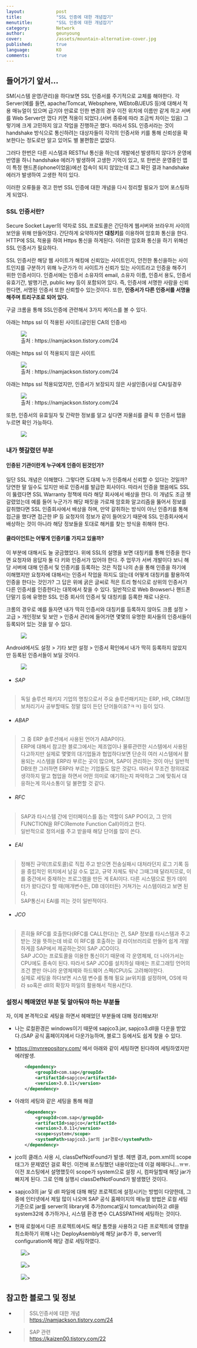 ```yaml
---
layout:            post
title:             "SSL 인증에 대한 개념잡기"
menutitle:         "SSL 인증에 대한 개념잡기"
category:          Network
author:            geunyoung
cover:             /assets/mountain-alternative-cover.jpg
published:         true
language:          KO
comments:          true
---
```


## 들어가기 앞서...
  
SM(시스템 운영/관리)을 하다보면 SSL 인증서를 주기적으로 교체를 해야한다. 각 Server(예를 들면, apache/Tomcat, Websphere, WEbtoB/JEUS 등)에 대해서 적용 매뉴얼이 있으며 급기야 만료로 인한 변경의 경우 이전 위치에 이름만 같게 하고 서버를 Web Server만 껐다 키면 적용이 되었다.(서버 종류에 따라 조금씩 차이는 있음) 그렇기에 크게 고민하지 않고 작업을 진행하곤 했다. 따라서 SSL 인증서라는 것이 handshake 방식으로 통신하려는 대상자들이 각각의 인증서와 키를 통해 신뢰성을 확보한다는 정도로만 알고 있어도 별 불편함은 없었다.
  
그러다 한번은 다른 시스템과 RESTful 통신을 하는데 개발에선 발생하지 않다가 운영에 반영을 하니 handshake 에러가 발생하여 고생한 기억이 있고, 또 한번은 운영중인 앱이 특정 핸드폰(iphone이었음)에선 접속이 되지 않았는데 로그 확인 결과 handshake 에러가 발생하여 고생한 적이 있다.  
  
이러한 오류들을 겪고 한번 SSL 인증에 대한 개념을 다시 정리할 필요가 있어 포스팅하게 되었다. 
  
  
### SSL 인증서란?
  
 Secure Socket Layer의 약자로 SSL 프로토콜은 간단하게 웹서버와 브라우저 사이의 보안을 위해 만들어졌다. 간단하게 요약하자면 **대칭키**를 이용하여 암호화 통신을 한다. HTTP에 SSL 적용을 하여 Https 통신을 하게된다. 이러한 암호화 통신을 하기 위해선 SSL 인증서가 필요하다.  
  
 SSL 인증서란 해당 웹 사이트가 해킹에 신뢰있는 사이트인지, 안전한 통신을하는 사이트인지를 구분하기 위해 누군가가 이 사이트가 신뢰가 있는 사이트라고 인증을 해주기 위한 인증서이다. 인증서에는 인증서 소유자의 email, 소유자 이름, 인증서 용도, 인증서 유효기간, 발행기관, public key 등이 포함되어 있다. 즉, 인증서에 서명한 사람을 신뢰한다면, 서명된 인증서 또한 신뢰할수 있는것이다. 또한, **인증서가 다른 인증서를 서명을 해주며 트리구조로 되어 있다.**  
  
구글 크롬을 통해 SSL인증에 관련해서 3가지 케이스를 볼 수 있다.  
  
아래는 https ssl 이 적용된 사이트(공인된 CA의 인증서)  
<figure>
<img src="{{ "/media/img/network/ssl1.PNG" | absolute_url }}" />
<figcaption>출처 : https://namjackson.tistory.com/24 </figcaption>
</figure>
  
  
  
  
아래는 https ssl 이 적용되지 않은 사이트  
<figure>
<img src="{{ "/media/img/network/ssl2.png" | absolute_url }}" />
<figcaption>출처 : https://namjackson.tistory.com/24 </figcaption>
</figure>
  
  
  
  
아래는 https ssl  적용되었지만, 인증서가 보장되지 않은 사설인증(사설 CA)일경우
<figure>
<img src="{{ "/media/img/network/ssl3.png" | absolute_url }}" />
<figcaption>출처 : https://namjackson.tistory.com/24 </figcaption>
</figure>
  
  
  
또한, 인증서의 유효일자 및 간략한 정보를 알고 싶다면 자물쇠를 클릭 후 인증서 탭을 누르면 확인 가능하다.
<figure>
<img src="{{ "/media/img/network/ssl4.PNG" | absolute_url }}" />
</figure>
  
  
  
### 내가 헷갈렸던 부분

#### 인증된 기관이란게 누구에게 인증이 된것인가?  
  
 일단 SSL 개념은 이해했다. 그렇다면 도대체 누가 인증해서 신뢰할 수 있다는 것일까? 당연한 말 일수도 있지만 바로 인증서를 발급한 회사이다. 따라서 인증을 했음에도 SSL이 뚫렸다면 SSL Warranty 정책에 따라 해당 회사에서 배상을 한다. 이 개념도 조금 헷갈렸었는데 예를 들어 누군가가 해당 패킷을 가로채 암호화 알고리즘을 뚫어서 정보를 갈취했다면 SSL 인증회사에서 배상을 하며, 만약 갈취하는 방식이 아닌 인증키를 통해 접근을 했다면 접근한 IP 등 요청자의 정보가 같이 들어오기 때문에 SSL 인증회사에서 배상하는 것이 아니라 해당 정보들을 토대로 해커를 찾는 방식을 취해야 한다.  
  
#### 클라이언트는 어떻게 인증키를 가지고 있을까?
  
 이 부분에 대해서도 늘 궁금했었다. 위에 SSL의 설명을 보면 대칭키를 통해 인증을 한다면 요청자와 응답자 둘 다 키와 인증서가 있어야 한다. 주 업무가 서버 개발이다 보니 해당 서버에 대해 인증서 및 인증키를 등록하는 것은 직접 나의 손을 통해 인증을 하기에 이해했지만 요청자에 대해서는 인증서 작업을 하지도 않는데 어떻게 대칭키를 활용하여 인증을 한다는 것인가? 그 답은 위에 굵은 글씨로 적은 트리 형식으로 상위의 인증서가 다른 인증서를 인증한다는 대목에서 찾을 수 있다. 일반적으로 Web Browser나 핸드폰 단말기 등에 유명한 SSL 인증 회사의 인증서 및 대칭키를 등록한 채로 나온다.  
  
 크롬의 경우로 예를 들자면 내가 딱히 인증서와 대칭키를 등록하지 않아도 크롬 설정 > 고급 > 개인정보 및 보안 > 인증서 관리에 들어가면 몇몇의 유명한 회사들의 인증서들이 등록되어 있는 것을 알 수 있다.  
<figure>
<img src="{{ "/media/img/network/ssl5.PNG" | absolute_url }}" />
</figure>   

 Android에서도 설정 > 기타 보안 설정 > 인증서 확인에서 내가 딱히 등록하지 않았지만 등록된 인증서들이 보일 것이다.
 <figure>
<img src="{{ "/media/img/network/ssl6.jpg" | absolute_url }}" />
</figure>   

 
 
   

 * ###### SAP
  >독일 솔루션 패키지 기업의 명칭으로서 주요 솔루션패키지는 ERP, HR, CRM(정보처리기사 공부할때도 정말 많이 든던 단어들이죠?ㅋㅋ) 등이 있다.  
  
 * ###### ABAP
  >그 중 ERP 솔루션에서 사용된 언어가 ABAP이다.  
  >ERP에 대해서 참고한 블로그에서는 제조업이나 물류관련한 시스템에서 사용된다고하지만 실제로 몇몇의 대기업들과 협업하다보면 단순히 여러 시스템에서 활용되는 시스템을 ERP라 부르는 곳이 많으며, SAP이 관리하는 것이 아닌 일반적 DB또한 그러하면 ERP라 부르는 기업들도 많은 것같다. 따라서 무조건 정의대로 생각하지 말고 협업을 하면서 어떤 의미로 얘기하는지 파악하고 그에 맞춰서 대응하는게 의사소통이 덜 불편할 것 같다.
  
 * ###### RFC
  > SAP과 타시스템 간에 인터페이스를 돕는 역할이 SAP PO이고, 그 안의 FUNCTION을 RFC(Remote Function Call)이라고 한다.  
  > 일반적으로 정의서를 주고 받을때 해당 단어를 많이 쓴다.

 * ###### EAI
  > 정해진 규약(프로토콜)로 직접 주고 받으면 전송실패시 대처라던지 로그 기록 등을 중립적인 위치에서 남길 수도 없고, 규약 자체도 워낙 그때그때 달라지므로, 이를 중간에서 중재하는 프로그램을 만든 게 EAI이다. 다른 시스템으로 뭔가 데이터가 왔다갔다 할 때(매개변수든, DB 데이터든) 거쳐가는 시스템이라고 보면 된다.  
  > SAP통신시 EAI를 끼는 것이 일반적이다. 

 * ###### JCO
  > 흔히들 RFC를 호출한다(RFC를 CALL한다)는 건, SAP 정보를 타시스템과 주고 받는 것을 뜻하는데 바로 이 RFC를 호출하는 걸 라이브러리로 만들어 쉽게 개발하게끔 SAP에서 제공하는것이 SAP JCO이다.  
  > SAP JCO는 프로토콜을 이용한 통신이기 때문에 각 운영체제, 더 나아가서는 CPU에도 종속이 된다. 따라서 SAP JCO를 설치하실 때에는 프로그래밍 언어의 조건 뿐만 아니라 운영체제와 하드웨어 스펙(CPU)도 고려해야한다.  
  > 실제로 세팅을 하다보면 시스템 변수를 통해 필요 jar위치를 설정하며, OS에 따라 so혹은 dll의 확장자 파일의 활용해서 적용시킨다.


### 설정시 헤매였던 부분 및 알아둬야 하는 부분들

자, 이제 본격적으로 세팅을 하면서 헤매었던 부분들에 대해 정리해보자!

 - 나는 로컬환경은 windows이기 때문에 sapjco3.jar, sapjco3.dll을 다운을 받았다.(SAP 공식 홈페이지에서 다운가능하며, 블로그 등에서도 쉽게 찾을 수 있다.  
 
 - https://mvnrepository.com/ 에서 아래와 같이 세팅하면 된다하여 세팅하였지만 에러발생.
 ```xml
		<dependency>
	 		<groupId>com.sap</groupId>
	 		<artifactId>sapjco</artifactId>
	 		<version>3.0.11</version>
		</dependency>
```
  
 - 아래의 세팅와 같은 세팅을 통해 해결
 ```xml
		<dependency>
	 		<groupId>com.sap</groupId>
	 		<artifactId>sapjco</artifactId>
	 		<version>3.0.11</version>
			<scope>system</scope>			
			<systemPath>sapjco3.jar의 jar경로</systemPath>
		</dependency>
```
  
  - jco의 클래스 사용 시, classDefNotFound가 발생. 헤맨 결과, pom.xml의 scope 태그가 문제였던 걸로 확인. 이전에 포스팅했던 내용이었는데 이걸 헤매다니...ㅠㅠ. 이전 포스팅에서 설명했듯이 scope가 system으로 설정 시, 컴파일할때 해당 jar가 빠지게 된다. 그로 인해 실행시 classDefNotFound가 발생했던 것이다.  
  
  - sapjco3의 jar 및 dll 파일에 대해 해당 프로젝트에 설정시키는 방법이 다양한데, 그 중에 인터넷에서 제일 많이 나오며 SAP 공식 홈페이지의 매뉴얼 방법은 로컬 세팅 기준으로 jar를 server의 library에 추가(tomcat일시 tomcat/bin)하고 dll을 system32에 추가하거나, 시스템 환경 변수 CLASSPATH에 세팅하는 것이다.  
  
  - 현재 로컬에서 다른 프로젝트에서도 해당 톰캣을 사용하고 다른 프로젝트에 영향을 최소화하기 위해 나는 DeployAsembly에 해당 jar추가 후, server의 configuration에 해당 경로 세팅하였다.
  <aside>
<figure>
<img src="{{ "/media/img/Spring/jco.PNG" | absolute_url }}" />>
</figure>
</aside>
  <aside>
<figure>
<img src="{{ "/media/img/Spring/jco2.PNG" | absolute_url }}" />>
</figure>
</aside>
  <aside>
<figure>
<img src="{{ "/media/img/Spring/jco3.PNG" | absolute_url }}" />>
</figure>
</aside>


## 참고한 블로그 및 정보

* >SSL인증서에 대한 개념  
https://namjackson.tistory.com/24

* >SAP 관련  
https://kaizen00.tistory.com/22

